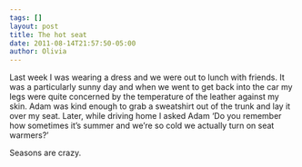 ```yaml
---
tags: []
layout: post
title: The hot seat
date: 2011-08-14T21:57:50-05:00
author: Olivia
---
```


Last week I was wearing a dress and we were out to lunch with friends. It was a particularly sunny day and when we went to get back into the car my legs were quite concerned by the temperature of the leather against my skin. Adam was kind enough to grab a sweatshirt out of the trunk and lay it over my seat. Later, while driving home I asked Adam ‘Do you remember how sometimes it’s summer and we’re so cold we actually turn on seat warmers?’ 

Seasons are crazy.
